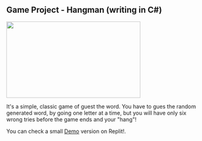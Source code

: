 ## **Game Project - Hangman (writing in C#)**

<img src="https://thumbs.dreamstime.com/z/hangman-game-white-background-icons-39279576.jpg" width="350" height="200" />

<p align="bothsides">It's a simple, classic game of guest the word. You have to gues the random generated word, by going one letter at a time, but
you will have only six  wrong tries before the game ends and your "hang"!</p>

You can check a small [Demo](https://replit.com/@sitcom93/Hangman-Game#Main.cs) version on Replit!.
